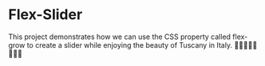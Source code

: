 # Flex-Slider
This project demonstrates how we can use the CSS property called flex-grow to create a slider while enjoying the beauty of Tuscany in Italy. 🌼🌱🍃🌿🌼🍷🍨🍝
